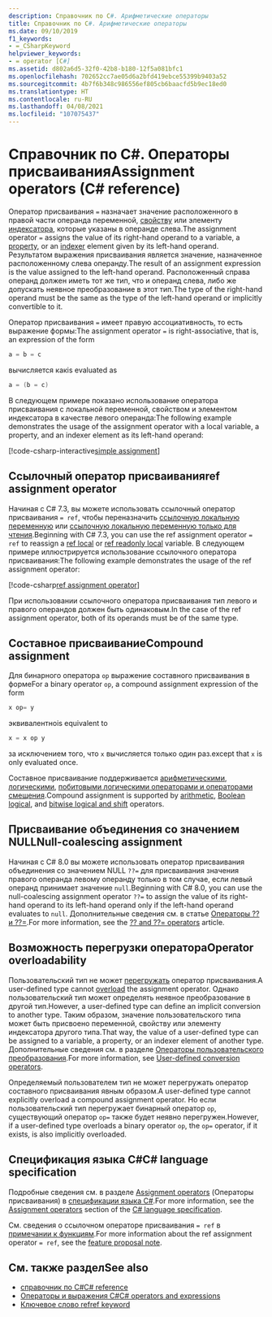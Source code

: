 ```yaml
---
description: Справочник по C#. Арифметические операторы
title: Справочник по C#. Арифметические операторы
ms.date: 09/10/2019
f1_keywords:
- =_CSharpKeyword
helpviewer_keywords:
- = operator [C#]
ms.assetid: d802a6d5-32f0-42b8-b180-12f5a081bfc1
ms.openlocfilehash: 702652cc7ae05d6a2bfd419ebce55399b9403a52
ms.sourcegitcommit: 4b7f6b348c986556ef805cb6baacfd5b9ec18ed0
ms.translationtype: HT
ms.contentlocale: ru-RU
ms.lasthandoff: 04/08/2021
ms.locfileid: "107075437"
---
```

# <a name="assignment-operators-c-reference"></a><span data-ttu-id="a941a-103">Справочник по C#. Операторы присваивания</span><span class="sxs-lookup"><span data-stu-id="a941a-103">Assignment operators (C# reference)</span></span>

<span data-ttu-id="a941a-104">Оператор присваивания `=` назначает значение расположенного в правой части операнда переменной, [свойству](../../programming-guide/classes-and-structs/properties.md) или элементу [индексатора](../../programming-guide/indexers/index.md), которые указаны в операнде слева.</span><span class="sxs-lookup"><span data-stu-id="a941a-104">The assignment operator `=` assigns the value of its right-hand operand to a variable, a [property](../../programming-guide/classes-and-structs/properties.md), or an [indexer](../../programming-guide/indexers/index.md) element given by its left-hand operand.</span></span> <span data-ttu-id="a941a-105">Результатом выражения присваивания является значение, назначенное расположенному слева операнду.</span><span class="sxs-lookup"><span data-stu-id="a941a-105">The result of an assignment expression is the value assigned to the left-hand operand.</span></span> <span data-ttu-id="a941a-106">Расположенный справа операнд должен иметь тот же тип, что и операнд слева, либо же допускать неявное преобразование в этот тип.</span><span class="sxs-lookup"><span data-stu-id="a941a-106">The type of the right-hand operand must be the same as the type of the left-hand operand or implicitly convertible to it.</span></span>

<span data-ttu-id="a941a-107">Оператор присваивания `=` имеет правую ассоциативность, то есть выражение формы:</span><span class="sxs-lookup"><span data-stu-id="a941a-107">The assignment operator `=` is right-associative, that is, an expression of the form</span></span>

```csharp
a = b = c
```

<span data-ttu-id="a941a-108">вычисляется как</span><span class="sxs-lookup"><span data-stu-id="a941a-108">is evaluated as</span></span>

```csharp
a = (b = c)
```

<span data-ttu-id="a941a-109">В следующем примере показано использование оператора присваивания с локальной переменной, свойством и элементом индексатора в качестве левого операнда:</span><span class="sxs-lookup"><span data-stu-id="a941a-109">The following example demonstrates the usage of the assignment operator with a local variable, a property, and an indexer element as its left-hand operand:</span></span>

[!code-csharp-interactive[simple assignment](snippets/shared/AssignmentOperator.cs#Simple)]

## <a name="ref-assignment-operator"></a><span data-ttu-id="a941a-110">Ссылочный оператор присваивания</span><span class="sxs-lookup"><span data-stu-id="a941a-110">ref assignment operator</span></span>

<span data-ttu-id="a941a-111">Начиная с C# 7.3, вы можете использовать ссылочный оператор присваивания `= ref`, чтобы переназначить [ссылочную локальную переменную](../keywords/ref.md#ref-locals) или [ссылочную локальную переменную только для чтения](../keywords/ref.md#ref-readonly-locals).</span><span class="sxs-lookup"><span data-stu-id="a941a-111">Beginning with C# 7.3, you can use the ref assignment operator `= ref` to reassign a [ref local](../keywords/ref.md#ref-locals) or [ref readonly local](../keywords/ref.md#ref-readonly-locals) variable.</span></span> <span data-ttu-id="a941a-112">В следующем примере иллюстрируется использование ссылочного оператора присваивания:</span><span class="sxs-lookup"><span data-stu-id="a941a-112">The following example demonstrates the usage of the ref assignment operator:</span></span>

[!code-csharp[ref assignment operator](snippets/shared/AssignmentOperator.cs#RefAssignment)]

<span data-ttu-id="a941a-113">При использовании ссылочного оператора присваивания тип левого и правого операндов должен быть одинаковым.</span><span class="sxs-lookup"><span data-stu-id="a941a-113">In the case of the ref assignment operator, both of its operands must be of the same type.</span></span>

## <a name="compound-assignment"></a><span data-ttu-id="a941a-114">Составное присваивание</span><span class="sxs-lookup"><span data-stu-id="a941a-114">Compound assignment</span></span>

<span data-ttu-id="a941a-115">Для бинарного оператора `op` выражение составного присваивания в форме</span><span class="sxs-lookup"><span data-stu-id="a941a-115">For a binary operator `op`, a compound assignment expression of the form</span></span>

```csharp
x op= y
```

<span data-ttu-id="a941a-116">эквивалентно</span><span class="sxs-lookup"><span data-stu-id="a941a-116">is equivalent to</span></span>

```csharp
x = x op y
```

<span data-ttu-id="a941a-117">за исключением того, что `x` вычисляется только один раз.</span><span class="sxs-lookup"><span data-stu-id="a941a-117">except that `x` is only evaluated once.</span></span>

<span data-ttu-id="a941a-118">Составное присваивание поддерживается [арифметическими](arithmetic-operators.md#compound-assignment), [логическими](boolean-logical-operators.md#compound-assignment), [побитовыми логическими операторами и операторами смещения](bitwise-and-shift-operators.md#compound-assignment).</span><span class="sxs-lookup"><span data-stu-id="a941a-118">Compound assignment is supported by [arithmetic](arithmetic-operators.md#compound-assignment), [Boolean logical](boolean-logical-operators.md#compound-assignment), and [bitwise logical and shift](bitwise-and-shift-operators.md#compound-assignment) operators.</span></span>

## <a name="null-coalescing-assignment"></a><span data-ttu-id="a941a-119">Присваивание объединения со значением NULL</span><span class="sxs-lookup"><span data-stu-id="a941a-119">Null-coalescing assignment</span></span>

<span data-ttu-id="a941a-120">Начиная с C# 8.0 вы можете использовать оператор присваивания объединения со значением NULL `??=` для присваивания значения правого операнда левому операнду только в том случае, если левый операнд принимает значение `null`.</span><span class="sxs-lookup"><span data-stu-id="a941a-120">Beginning with C# 8.0, you can use the null-coalescing assignment operator `??=` to assign the value of its right-hand operand to its left-hand operand only if the left-hand operand evaluates to `null`.</span></span> <span data-ttu-id="a941a-121">Дополнительные сведения см. в статье [Операторы ?? и ??=](null-coalescing-operator.md).</span><span class="sxs-lookup"><span data-stu-id="a941a-121">For more information, see the [?? and ??= operators](null-coalescing-operator.md) article.</span></span>

## <a name="operator-overloadability"></a><span data-ttu-id="a941a-122">Возможность перегрузки оператора</span><span class="sxs-lookup"><span data-stu-id="a941a-122">Operator overloadability</span></span>

<span data-ttu-id="a941a-123">Пользовательский тип не может [перегружать](operator-overloading.md) оператор присваивания.</span><span class="sxs-lookup"><span data-stu-id="a941a-123">A user-defined type cannot [overload](operator-overloading.md) the assignment operator.</span></span> <span data-ttu-id="a941a-124">Однако пользовательский тип может определять неявное преобразование в другой тип.</span><span class="sxs-lookup"><span data-stu-id="a941a-124">However, a user-defined type can define an implicit conversion to another type.</span></span> <span data-ttu-id="a941a-125">Таким образом, значение пользовательского типа может быть присвоено переменной, свойству или элементу индексатора другого типа.</span><span class="sxs-lookup"><span data-stu-id="a941a-125">That way, the value of a user-defined type can be assigned to a variable, a property, or an indexer element of another type.</span></span> <span data-ttu-id="a941a-126">Дополнительные сведения см. в разделе [Операторы пользовательского преобразования](user-defined-conversion-operators.md).</span><span class="sxs-lookup"><span data-stu-id="a941a-126">For more information, see [User-defined conversion operators](user-defined-conversion-operators.md).</span></span>

<span data-ttu-id="a941a-127">Определяемый пользователем тип не может перегружать оператор составного присваивания явным образом.</span><span class="sxs-lookup"><span data-stu-id="a941a-127">A user-defined type cannot explicitly overload a compound assignment operator.</span></span> <span data-ttu-id="a941a-128">Но если пользовательский тип перегружает бинарный оператор `op`, существующий оператор `op=` также будет неявно перегружен.</span><span class="sxs-lookup"><span data-stu-id="a941a-128">However, if a user-defined type overloads a binary operator `op`, the `op=` operator, if it exists, is also implicitly overloaded.</span></span>

## <a name="c-language-specification"></a><span data-ttu-id="a941a-129">Спецификация языка C#</span><span class="sxs-lookup"><span data-stu-id="a941a-129">C# language specification</span></span>

<span data-ttu-id="a941a-130">Подробные сведения см. в разделе [Assignment operators](~/_csharplang/spec/expressions.md#assignment-operators) (Операторы присваивания) в [спецификации языка C#](~/_csharplang/spec/introduction.md).</span><span class="sxs-lookup"><span data-stu-id="a941a-130">For more information, see the [Assignment operators](~/_csharplang/spec/expressions.md#assignment-operators) section of the [C# language specification](~/_csharplang/spec/introduction.md).</span></span>

<span data-ttu-id="a941a-131">См. сведения о ссылочном операторе присваивания `= ref` в [примечании к функциям](~/_csharplang/proposals/csharp-7.3/ref-local-reassignment.md).</span><span class="sxs-lookup"><span data-stu-id="a941a-131">For more information about the ref assignment operator `= ref`, see the [feature proposal note](~/_csharplang/proposals/csharp-7.3/ref-local-reassignment.md).</span></span>

## <a name="see-also"></a><span data-ttu-id="a941a-132">См. также раздел</span><span class="sxs-lookup"><span data-stu-id="a941a-132">See also</span></span>

- [<span data-ttu-id="a941a-133">справочник по C#</span><span class="sxs-lookup"><span data-stu-id="a941a-133">C# reference</span></span>](../index.md)
- [<span data-ttu-id="a941a-134">Операторы и выражения C#</span><span class="sxs-lookup"><span data-stu-id="a941a-134">C# operators and expressions</span></span>](index.md)
- [<span data-ttu-id="a941a-135">Ключевое слово ref</span><span class="sxs-lookup"><span data-stu-id="a941a-135">ref keyword</span></span>](../keywords/ref.md)
